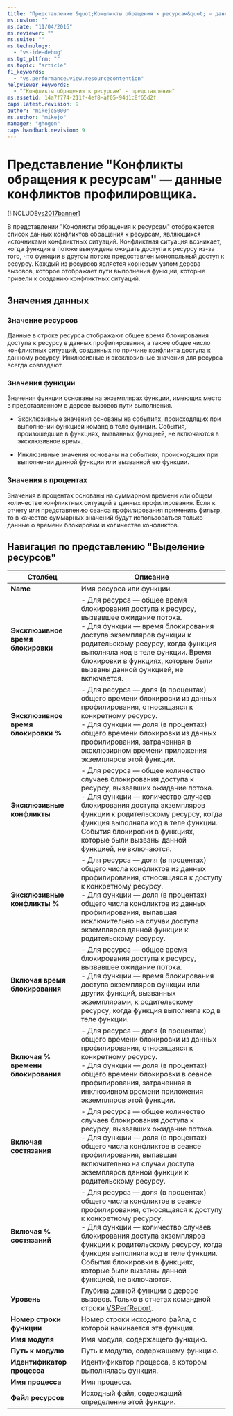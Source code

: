 ```yaml
---
title: "Представление &quot;Конфликты обращения к ресурсам&quot; — данные конфликтов профилировщика. | Microsoft Docs"
ms.custom: ""
ms.date: "11/04/2016"
ms.reviewer: ""
ms.suite: ""
ms.technology: 
  - "vs-ide-debug"
ms.tgt_pltfrm: ""
ms.topic: "article"
f1_keywords: 
  - "vs.performance.view.resourcecontention"
helpviewer_keywords: 
  - ""Конфликты обращения к ресурсам" - представление"
ms.assetid: 14a7f774-211f-4ef8-af05-94d1c8f65d2f
caps.latest.revision: 9
author: "mikejo5000"
ms.author: "mikejo"
manager: "ghogen"
caps.handback.revision: 9
---
```

# Представление &quot;Конфликты обращения к ресурсам&quot; — данные конфликтов профилировщика.
[!INCLUDE[vs2017banner](../code-quality/includes/vs2017banner.md)]

В представлении "Конфликты обращения к ресурсам" отображается список данных конфликтов обращения к ресурсам, являющихся источниками конфликтных ситуаций.  Конфликтная ситуация возникает, когда функция в потоке вынуждена ожидать доступа к ресурсу из\-за того, что функции в другом потоке предоставлен монопольный доступ к ресурсу.  Каждый из ресурсов является корневым узлом дерева вызовов, которое отображает пути выполнения функций, которые привели к созданию конфликтных ситуаций.  
  
## Значения данных  
  
### Значение ресурсов  
 Данные в строке ресурса отображают общее время блокирования доступа к ресурсу в данных профилирования, а также общее число конфликтных ситуаций, созданных по причине конфликта доступа к данному ресурсу.  Инклюзивные и эксклюзивные значения для ресурса всегда совпадают.  
  
### Значения функции  
 Значения функции основаны на экземплярах функции, имеющих место в представленном в дереве вызовов пути выполнения.  
  
-   Эксклюзивные значения основаны на событиях, происходящих при выполнении функцией команд в теле функции.  События, произошедшие в функциях, вызванных функцией, не включаются в эксклюзивное время.  
  
-   Инклюзивные значения основаны на событиях, происходящих при выполнении данной функции или вызванной ею функции.  
  
### Значения в процентах  
 Значения в процентах основаны на суммарном времени или общем количестве конфликтных ситуаций в данных профилирования.  Если к отчету или представлению сеанса профилирования применить фильтр, то в качестве суммарных значений будут использоваться только данные о времени блокировки и количестве конфликтов.  
  
## Навигация по представлению "Выделение ресурсов"  
  
|Столбец|Описание|  
|-------------|--------------|  
|**Name**|Имя ресурса или функции.|  
|**Эксклюзивное время блокировки**|-   Для ресурса — общее время блокирования доступа к ресурсу, вызвавшее ожидание потока.<br />-   Для функции — время блокирования доступа экземпляров функции к родительскому ресурсу, когда функция выполняла код в теле функции.  Время блокировки в функциях, которые были вызваны данной функцией, не включается.|  
|**Эксклюзивное время блокировки %**|-   Для ресурса — доля \(в процентах\) общего времени блокировки из данных профилирования, относящаяся к конкретному ресурсу.<br />-   Для функции — доля \(в процентах\) общего времени блокировки из данных профилирования, затраченная в эксклюзивном времени приложения экземпляров этой функции.|  
|**Эксклюзивные конфликты**|-   Для ресурса — общее количество случаев блокирования доступа к ресурсу, вызвавших ожидание потока.<br />-   Для функции — количество случаев блокирования доступа экземпляров функции к родительскому ресурсу, когда функция выполняла код в теле функции.  События блокировки в функциях, которые были вызваны данной функцией, не включаются.|  
|**Эксклюзивные конфликты %**|-   Для ресурса — доля \(в процентах\) общего числа конфликтов из данных профилирования, относящаяся к доступу к конкретному ресурсу.<br />-   Для функции — доля \(в процентах\) общего числа конфликтов из данных профилирования, выпавшая исключительно на случаи доступа экземпляров данной функции к родительскому ресурсу.|  
|**Включая время блокирования**|-   Для ресурса — общее время блокирования доступа к ресурсу, вызвавшее ожидание потока.<br />-   Для функции — время блокирования доступа экземпляров функции или других функций, вызванных экземплярами, к родительскому ресурсу, когда функция выполняла код в теле функции.|  
|**Включая % времени блокирования**|-   Для ресурса — доля \(в процентах\) общего времени блокировки из данных профилирования, относящаяся к конкретному ресурсу.<br />-   Для функции — доля \(в процентах\) общего времени блокировки в сеансе профилирования, затраченная в инклюзивном времени приложения экземпляров этой функции.|  
|**Включая состязания**|-   Для ресурса — общее количество случаев блокирования доступа к ресурсу, вызвавших ожидание потока.<br />-   Для функции — доля \(в процентах\) общего числа конфликтов в сеансе профилирования, выпавшая включительно на случаи доступа экземпляров данной функции к родительскому ресурсу.|  
|**Включая % состязаний**|-   Для ресурса — доля \(в процентах\) общего числа конфликтов в сеансе профилирования, относящаяся к доступу к конкретному ресурсу.<br />-   Для функции — количество случаев блокирования доступа экземпляров функции к родительскому ресурсу, когда функция выполняла код в теле функции.  События блокировки в функциях, которые были вызваны данной функцией, не включаются.|  
|**Уровень**|Глубина данной функции в дереве вызовов.  Только в отчетах командной строки [VSPerfReport](../profiling/vsperfreport.md).|  
|**Номер строки функции**|Номер строки исходного файла, с которой начинается эта функция.|  
|**Имя модуля**|Имя модуля, содержащего функцию.|  
|**Путь к модулю**|Путь к модулю, содержащему функцию.|  
|**Идентификатор процесса**|Идентификатор процесса, в котором выполнялась функция.|  
|**Имя процесса**|Имя процесса.|  
|**Файл ресурсов**|Исходный файл, содержащий определение этой функции.|
